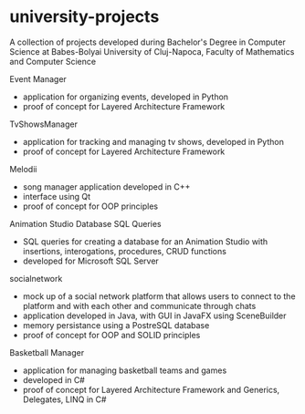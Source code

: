 # university-projects
A collection of projects developed during Bachelor's Degree in Computer Science at Babes-Bolyai University of Cluj-Napoca, Faculty of Mathematics and Computer Science

Event Manager 
  - application for organizing events, developed in Python
  - proof of concept for Layered Architecture Framework

TvShowsManager
  - application for tracking and managing tv shows, developed in Python
  - proof of concept for Layered Architecture Framework
  
Melodii
  - song manager application developed in C++
  - interface using Qt
  - proof of concept for OOP principles
              
Animation Studio Database SQL Queries 
  - SQL queries for creating a database for an Animation Studio with insertions, interogations, procedures, CRUD functions
  - developed for Microsoft SQL Server
  
socialnetwork
  - mock up of a social network platform that allows users to connect to the platform and with each other and communicate through chats
  - application developed in Java, with GUI in JavaFX using SceneBuilder
  - memory persistance using a PostreSQL database
  - proof of concept for OOP and SOLID principles
  
Basketball Manager
  - application for managing basketball teams and games
  - developed in C#
  - proof of concept for Layered Architecture Framework and Generics, Delegates, LINQ in C#

